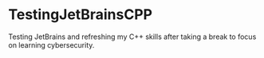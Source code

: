 # TestingJetBrainsCPP
 Testing JetBrains and refreshing my C++ skills after taking a break to focus on learning cybersecurity.

